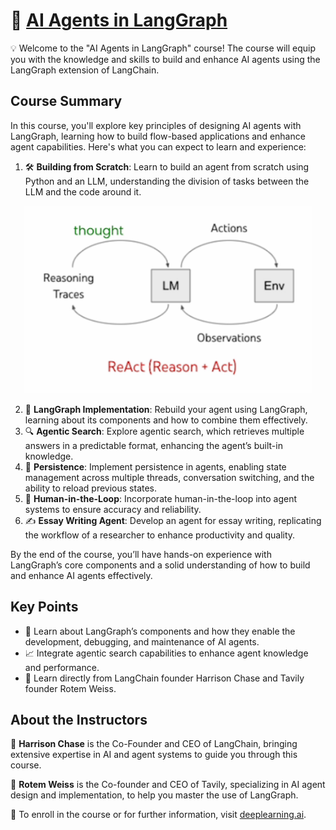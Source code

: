 # 🤖 [AI Agents in LangGraph](https://www.deeplearning.ai/short-courses/ai-agents-in-langgraph/)

💡 Welcome to the "AI Agents in LangGraph" course! The course will equip you with the knowledge and skills to build and enhance AI agents using the LangGraph extension of LangChain.

## Course Summary
In this course, you'll explore key principles of designing AI agents with LangGraph, learning how to build flow-based applications and enhance agent capabilities. Here's what you can expect to learn and experience:

1. 🛠️ **Building from Scratch**: Learn to build an agent from scratch using Python and an LLM, understanding the division of tasks between the LLM and the code around it.
<p align="center">
<img src="images/l1_1.png" height="300"> 
</p>

2. 🔄 **LangGraph Implementation**: Rebuild your agent using LangGraph, learning about its components and how to combine them effectively.
3. 🔍 **Agentic Search**: Explore agentic search, which retrieves multiple answers in a predictable format, enhancing the agent’s built-in knowledge.
4. 💾 **Persistence**: Implement persistence in agents, enabling state management across multiple threads, conversation switching, and the ability to reload previous states.
5. 👥 **Human-in-the-Loop**: Incorporate human-in-the-loop into agent systems to ensure accuracy and reliability.
6. ✍️ **Essay Writing Agent**: Develop an agent for essay writing, replicating the workflow of a researcher to enhance productivity and quality.

By the end of the course, you’ll have hands-on experience with LangGraph’s core components and a solid understanding of how to build and enhance AI agents effectively.

## Key Points
- 🧩 Learn about LangGraph’s components and how they enable the development, debugging, and maintenance of AI agents.
- 📈 Integrate agentic search capabilities to enhance agent knowledge and performance.
- 🌟 Learn directly from LangChain founder Harrison Chase and Tavily founder Rotem Weiss.

## About the Instructors
🌟 **Harrison Chase** is the Co-Founder and CEO of LangChain, bringing extensive expertise in AI and agent systems to guide you through this course.

🌟 **Rotem Weiss** is the Co-founder and CEO of Tavily, specializing in AI agent design and implementation, to help you master the use of LangGraph.

🔗 To enroll in the course or for further information, visit [deeplearning.ai](https://www.deeplearning.ai/short-courses/).
